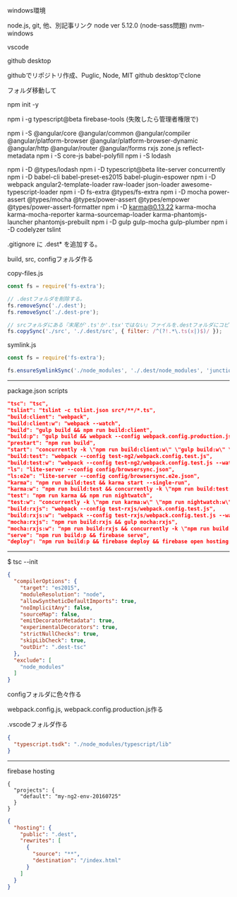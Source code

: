 

windows環境


node.js, git, 他、別記事リンク
node ver 5.12.0 (node-sass問題)
[]()
nvm-windows


vscode
[]()


github desktop


githubでリポジトリ作成、Puglic, Node, MIT
github desktopでclone


フォルダ移動して

npm init -y

npm i -g typescript@beta firebase-tools
(失敗したら管理者権限で)

npm i -S @angular/core @angular/common @angular/compiler @angular/platform-browser @angular/platform-browser-dynamic @angular/http @angular/router @angular/forms rxjs zone.js reflect-metadata
npm i -S core-js babel-polyfill
npm i -S lodash

npm i -D @types/lodash
npm i -D typescript@beta lite-server concurrently 
npm i -D babel-cli babel-preset-es2015 babel-plugin-espower
npm i -D webpack angular2-template-loader raw-loader json-loader awesome-typescript-loader
npm i -D fs-extra @types/fs-extra
npm i -D mocha power-assert @types/mocha @types/power-assert @types/empower @types/power-assert-formatter
npm i -D karma@0.13.22 karma-mocha karma-mocha-reporter karma-sourcemap-loader karma-phantomjs-launcher phantomjs-prebuilt
npm i -D gulp gulp-mocha gulp-plumber
npm i -D codelyzer tslint


.gitignore に .dest* を追加する。

build, src, configフォルダ作る

copy-files.js

```javascript
const fs = require('fs-extra');

// .destフォルダを削除する。
fs.removeSync('./.dest');
fs.removeSync('./.dest-pre');

// srcフォルダにある『末尾が'.ts'か'.tsx'ではない』ファイルを.destフォルダにコピーする。
fs.copySync('./src', './.dest/src', { filter: /^(?!.*\.ts(x|)$)/ });
```

symlink.js

```javascript
const fs = require('fs-extra');

fs.ensureSymlinkSync('./node_modules', './.dest/node_modules', 'junction');
```

---

package.json scripts

```json
"tsc": "tsc",
"tslint": "tslint -c tslint.json src*/**/*.ts",
"build:client": "webpack",
"build:client:w": "webpack --watch",
"build": "gulp build && npm run build:client",
"build:p": "gulp build && webpack --config webpack.config.production.js",
"prestart": "npm run build",
"start": "concurrently -k \"npm run build:client:w\" \"gulp build:w\" \"npm run ls\" ",
"build:test": "webpack --config test-ng2/webpack.config.test.js",
"build:test:w": "webpack --config test-ng2/webpack.config.test.js --watch",
"ls": "lite-server --config config/browsersync.json",
"ls:e2e": "lite-server --config config/browsersync.e2e.json",
"karma": "npm run build:test && karma start --single-run",
"karma:w": "npm run build:test && concurrently -k \"npm run build:test:w\" \"karma start\" ",
"test": "npm run karma && npm run nightwatch",
"test:w": "concurrently -k \"npm run karma:w\" \"npm run nightwatch:w\" ",
"build:rxjs": "webpack --config test-rxjs/webpack.config.test.js",
"build:rxjs:w": "webpack --config test-rxjs/webpack.config.test.js --watch",
"mocha:rxjs": "npm run build:rxjs && gulp mocha:rxjs",
"mocha:rxjs:w": "npm run build:rxjs && concurrently -k \"npm run build:rxjs:w\" \"gulp mocha:rxjs:w\" ",
"serve": "npm run build:p && firebase serve",
"deploy": "npm run build:p && firebase deploy && firebase open hosting:site"
```

---

$ tsc --init

```json
{
  "compilerOptions": {
    "target": "es2015",
    "moduleResolution": "node",
    "allowSyntheticDefaultImports": true,
    "noImplicitAny": false,
    "sourceMap": false,
    "emitDecoratorMetadata": true,
    "experimentalDecorators": true,
    "strictNullChecks": true,
    "skipLibCheck": true,
    "outDir": ".dest-tsc"
  },
  "exclude": [
    "node_modules"
  ]
}
```

configフォルダに色々作る

webpack.config.js, webpack.config.production.js作る


.vscodeフォルダ作る

```json:.vscode/settings.json
{
  "typescript.tsdk": "./node_modules/typescript/lib"
}
```

---

firebase hosting

```json:.firebaserc
{
  "projects": {
    "default": "my-ng2-env-20160725"
  }
}
```

```json:firebase.json
{
  "hosting": {
    "public": ".dest",
    "rewrites": [
      {
        "source": "**",
        "destination": "/index.html"
      }
    ]
  }
}
```
